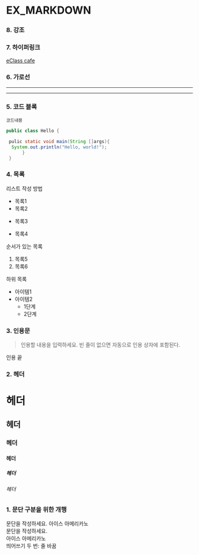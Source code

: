 # EX_MARKDOWN

### 8. 강조


### 7. 하이퍼링크
[eClass cafe](https://cafe.naver.com/kndjang)

### 6. 가로선
---
***

### 5. 코드 블록
``` 프로그래밍 언어
코드내용
```

```Java
public class Hello {

 pulic static void main(String []args){
  System.out.println("Hello, world!");
      }
 }
 ```

### 4. 목록
리스트 작성 방법

* 목록1
* 목록2

- 목록3

+ 목록4

순서가 있는 목록
1. 목록5
2. 목록6

하위 목록
- 아이템1
- 아이템2
   - 1단계
   * 2단계

### 3. 인용문
> 인용할 내용을 입력하세요.
> 빈 줄이 없으면 자동으로 인용 상자에 포함된다.  

인용 끝

### 2. 헤더
# 헤더
## 헤더
### 헤더
#### 헤더
##### 헤더
###### 헤더

### 1. 문단 구분을 위한 개행
문단을 작성하세요.
아이스 아메리카노  
문단을 작성하세요.  
아이스 아메리카노  
띄어쓰기 두 번: 줄 바꿈
